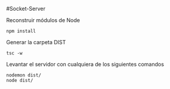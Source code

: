 #Socket-Server

Reconstruir módulos de Node

```
npm install
```

Generar la carpeta DIST
```
tsc -w
```

Levantar el servidor con cualquiera de los siguientes comandos
```
nodemon dist/
node dist/
```